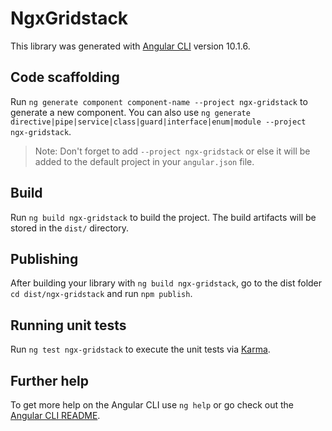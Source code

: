 # NgxGridstack

This library was generated with [Angular CLI](https://github.com/angular/angular-cli) version 10.1.6.

## Code scaffolding

Run `ng generate component component-name --project ngx-gridstack` to generate a new component. You can also use `ng generate directive|pipe|service|class|guard|interface|enum|module --project ngx-gridstack`.
> Note: Don't forget to add `--project ngx-gridstack` or else it will be added to the default project in your `angular.json` file. 

## Build

Run `ng build ngx-gridstack` to build the project. The build artifacts will be stored in the `dist/` directory.

## Publishing

After building your library with `ng build ngx-gridstack`, go to the dist folder `cd dist/ngx-gridstack` and run `npm publish`.

## Running unit tests

Run `ng test ngx-gridstack` to execute the unit tests via [Karma](https://karma-runner.github.io).

## Further help

To get more help on the Angular CLI use `ng help` or go check out the [Angular CLI README](https://github.com/angular/angular-cli/blob/master/README.md).
